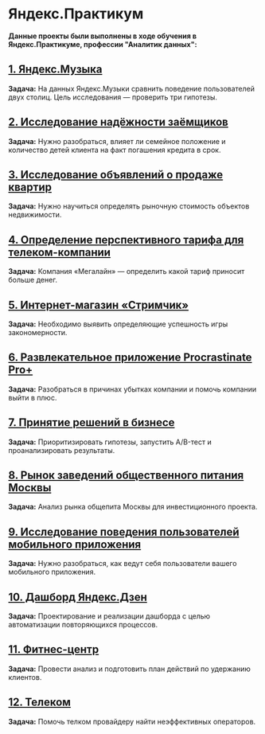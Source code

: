 # Яндекс.Практикум

__Данные проекты были выполнены в ходе обучения в Яндекс.Практикуме, профессии "Аналитик данных":__

## [1. Яндекс.Музыка](https://github.com/k-humer/Yandex-practicum/tree/master/01%20-%20%D0%91%D0%B0%D0%B7%D0%BE%D0%B2%D1%8B%D0%B9%20Python)
__Задача:__ На данных Яндекс.Музыки сравнить поведение пользователей двух столиц. Цель исследования — проверить три гипотезы.

## [2. Исследование надёжности заёмщиков](https://github.com/k-humer/Yandex-practicum/tree/master/02%20-%20%D0%9F%D1%80%D0%B5%D0%B4%D0%BE%D0%B1%D1%80%D0%B0%D0%B1%D0%BE%D1%82%D0%BA%D0%B0%20%D0%B4%D0%B0%D0%BD%D0%BD%D1%8B%D1%85)
__Задача:__ Нужно разобраться, влияет ли семейное положение и количество детей клиента на факт погашения кредита в срок. 

## [3. Исследование объявлений о продаже квартир](https://github.com/k-humer/Yandex-practicum/tree/master/03%20-%20%D0%98%D1%81%D1%81%D0%BB%D0%B5%D0%B4%D0%BE%D0%B2%D0%B0%D1%82%D0%B5%D0%BB%D1%8C%D1%81%D0%BA%D0%B8%D0%B9%20%D0%B0%D0%BD%D0%B0%D0%BB%D0%B8%D0%B7%20%D0%B4%D0%B0%D0%BD%D0%BD%D1%8B%D1%85)
__Задача:__ Нужно научиться определять рыночную стоимость объектов недвижимости. 

## [4. Определение перспективного тарифа для телеком-компании](https://github.com/k-humer/Yandex-practicum/tree/master/04%20-%20%D0%A1%D1%82%D0%B0%D1%82%D0%B8%D1%81%D1%82%D0%B8%D1%87%D0%B5%D1%81%D0%BA%D0%B8%D0%B9%20%D0%B0%D0%BD%D0%B0%D0%BB%D0%B8%D0%B7%20%D0%B4%D0%B0%D0%BD%D0%BD%D1%8B%D1%85)
__Задача:__ Компания «Мегалайн» — определить какой тариф приносит больше денег. 

## [5. Интернет-магазин «Стримчик»](https://github.com/k-humer/Yandex-practicum/tree/master/05%20-%20%D0%A1%D0%B1%D0%BE%D1%80%D0%BD%D1%8B%D0%B9%20%D0%BF%D1%80%D0%BE%D0%B5%D0%BA%D1%82%20-%201)
__Задача:__ Необходимо выявить определяющие успешность игры закономерности. 

## [6. Развлекательное приложение Procrastinate Pro+](https://github.com/k-humer/Yandex-practicum/tree/master/06%20-%20%D0%90%D0%BD%D0%B0%D0%BB%D0%B8%D0%B7%20%D0%B1%D0%B8%D0%B7%D0%BD%D0%B5%D1%81-%D0%BF%D0%BE%D0%BA%D0%B0%D0%B7%D0%B0%D1%82%D0%B5%D0%BB%D0%B5%D0%B9)
__Задача:__ Разобраться в причинах убытках компании и помочь компании выйти в плюс. 

## [7. Принятие решений в бизнесе](https://github.com/k-humer/Yandex-practicum/tree/master/07%20-%20%D0%90%D0%92%20-%20%D1%82%D0%B5%D1%81%D1%82.%20%D0%9F%D1%80%D0%BE%D0%B2%D0%B5%D1%80%D0%BA%D0%B0%20%D0%B3%D0%B8%D0%BF%D0%BE%D1%82%D0%B5%D0%B7)
__Задача:__ Приоритизировать гипотезы, запустить A/B-тест и проанализировать результаты.


## [8. Рынок заведений общественного питания Москвы](https://github.com/k-humer/Yandex-practicum/tree/master/08%20-%20%D0%90%D0%BD%D0%B0%D0%BB%D0%B8%D1%82%D0%B8%D1%87%D0%B5%D1%81%D0%BA%D0%BE%D0%B5%20%D0%B8%D1%81%D1%81%D0%BB%D0%B5%D0%B4%D0%BE%D0%B2%D0%B0%D0%BD%D0%B8%D0%B5)
__Задача:__ Анализ рынка общепита Москвы для инвестиционного проекта. 

## [9. Исследование поведения пользователей мобильного приложения](https://github.com/k-humer/Yandex-practicum/tree/master/09%20-%20%D0%90%D0%90%D0%92-%D1%82%D0%B5%D1%81%D1%82.%20%D0%A1%D0%B1%D0%BE%D1%80%D0%BD%D1%8B%D0%B9%20%D0%BF%D1%80%D0%BE%D0%B5%D0%BA%D1%82%20-%202)
__Задача:__ Нужно разобраться, как ведут себя пользователи вашего мобильного приложения. 

## [10. Дашборд Яндекс.Дзен](https://github.com/k-humer/Yandex-practicum/tree/master/10%20-%20%D0%90%D0%B2%D1%82%D0%BE%D0%BC%D0%B0%D1%82%D0%B8%D0%B7%D0%B0%D1%86%D0%B8%D1%8F)
__Задача:__ Проектирование и реализации дашборда с целью автоматизации повторяющихся процессов.

## [11. Фитнес-центр](https://github.com/k-humer/Yandex-practicum/tree/master/11%20-%20%D0%9E%D1%81%D0%BD%D0%BE%D0%B2%D1%8B%20%D0%BC%D0%B0%D1%88%D0%B8%D0%BD%D0%BD%D0%BE%D0%B3%D0%BE%20%D0%BE%D0%B1%D1%83%D1%87%D0%B5%D0%BD%D0%B8%D1%8F)
__Задача:__ Провести анализ и подготовить план действий по удержанию клиентов.

## [12. Телеком](https://github.com/k-humer/Yandex-practicum/tree/master/12%20-%20Выпускной%20проект)
__Задача:__ Помочь телком провайдеру найти неэффективных операторов.

